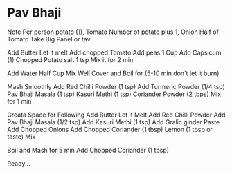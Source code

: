 # Pav Bhaji
Note Per person potato (1), Tomato Number of potato plus 1, Onion Half of Tomato
Take Big Panel or tav

Add Butter
Let it melt
Add chopped Tomato
Add peas 1 Cup
Add Capsicum (1)
Chopped Potato
salt 1 tsp
Mix it for 2 min

Add Water Half Cup
Mix Well
Cover and Boil for (5-10 min don't let it burn)

Mash Smoothly
Add Red Chilli Powder (1 tsp)
Add Turmeric Powder (1/4 tsp)
Pav Bhaji Masala (1 tsp)
Kasuri Methi (1 tsp)
Coriander Powder (2 tbps)
Mix for 1 min

Creata Space for Following
Add Butter Let it Melt 
Add Red Chilli Powder
Add Pav Bhaji Masala (1/2 tsp)
Add Kasuri Methi (1 tsp)
Add Gralic ginder Paste
Add Chopped Onions
Add Chopped Coriander (1 tbsp)
Lemon (1 tbsp or taste)
Mix 

Boil and Mash for 5 min
Add Chopped Coriander (1 tbsp)

Ready...